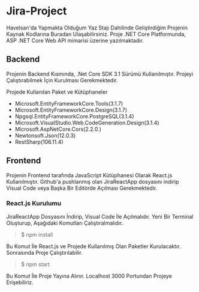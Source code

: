 # Jira-Project

Havelsan'da Yapmakta Olduğum Yaz Stajı Dahilinde Geliştirdiğim Projenin Kaynak Kodlarına Buradan Ulaşabilirsiniz. Proje .NET Core Platformunda, ASP .NET Core Web API mimarisi üzerine yazılmaktadır.

## Backend

Projenin Backend Kısmında, .Net Core SDK 3.1 Sürümü Kullanılmıştır. Projeyi Çalıştırabilmek İçin Kurulması Gerekmektedir.

Projede Kullanılan Paket ve Kütüphaneler

- Microsoft.EntityFrameworkCore.Tools(3.1.7)
- Microsoft.EntityFrameworkCore.Design(3.1.7)
- Npgsql.EntityFrameworkCore.PostgreSQL(3.1.4)
- Microsoft.VisualStudio.Web.CodeGeneration.Design(3.1.4)
- Microsoft.AspNetCore.Cors(2.2.0.)
- Newtonsoft.Json(12.0.3)
- RestSharp(106.11.4)


## Frontend

Projenin Frontend tarafında JavaScript Kütüphanesi Olarak React.js Kullanılmıştır. Github'a pushlanmış olan
JiraReactApp dosyasını indirip Visual Code veya Başka Bir Editörde Açılması Gerekmektedir.

### React.js Kurulumu

JiraReactApp Dosyasını İndirip, Visual Code İle Açılmalıdır. Yeni Bir Terminal Oluşturup, Aşağıdaki Komutları Çalıştıralmalıdır.

> $ npm install

Bu Komut İle React.js ve Projede Kullanılmış Olan Paketler Kurulacaktır. Sonrasında Proje Çalıştırılabilir.

> $ npm start

Bu Komut İle Proje Yayına Alınır. Localhost 3000 Portundan Projeye Erişebiliriz.
